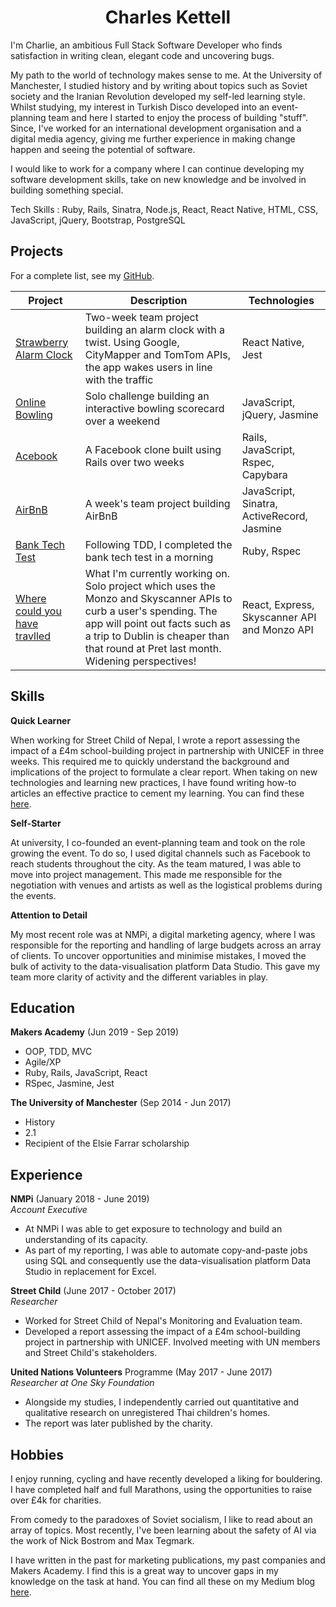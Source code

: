 <h1 align='center'> Charles Kettell </h1>

I'm Charlie, an ambitious Full Stack Software Developer who finds satisfaction in writing clean, elegant code and uncovering bugs.

My path to the world of technology makes sense to me. At the University of Manchester, I studied history and by writing about topics such as Soviet society and the Iranian Revolution developed my self-led learning style. Whilst studying, my interest in Turkish Disco developed into an event-planning team and here I started to enjoy the process of building "stuff". Since, I've worked for an international development organisation and a digital media agency, giving me further experience in making change happen and seeing the potential of software.

I would like to work for a company where I can continue developing my software development skills, take on new knowledge and be involved in building something special.

Tech Skills : Ruby, Rails, Sinatra, Node.js, React, React Native, HTML, CSS, JavaScript, jQuery, Bootstrap, PostgreSQL

## Projects

For a complete list, see my [GitHub](https://github.com/ckettell).

| Project   | Description | Technologies |
|---        |---         |---           |
| [Strawberry Alarm Clock](https://github.com/ckettell/strawberry-alarm-clock) | Two-week team project building an alarm clock with a twist. Using Google, CityMapper and TomTom APIs, the app wakes users in line with the traffic | React Native, Jest |
|[Online Bowling](https://github.com/ckettell/bowling-challenge)| Solo challenge building an interactive bowling scorecard over a weekend | JavaScript, jQuery, Jasmine|
| [Acebook](https://github.com/ckettell/Acebook) | A Facebook clone built using Rails over two weeks | Rails, JavaScript, Rspec, Capybara |
| [AirBnB](https://github.com/ckettell/airbnb-clone) | A week's team project building AirBnB | JavaScript, Sinatra, ActiveRecord, Jasmine  |
| [Bank Tech Test](https://github.com/ckettell/bank-test) | Following TDD, I completed the bank tech test in a morning | Ruby, Rspec  |
| [Where could you have travlled](https://github.com/ckettell/where-could-you-travel) | What I'm currently working on. Solo project which uses the Monzo and Skyscanner APIs to curb a user's spending. The app will point out facts such as a trip to Dublin is cheaper than that round at Pret last month. Widening perspectives! | React, Express, Skyscanner API and Monzo API  |

## Skills

**Quick Learner**

When working for Street Child of Nepal, I wrote a report assessing the impact of a £4m school-building project in partnership with UNICEF in three weeks. This required me to quickly understand the background and implications of the project to formulate a clear report. When taking on new technologies and learning new practices, I have found writing how-to articles an effective practice to cement my learning. You can find these <a href="https://medium.com/@charleskettell">here</a>.

**Self-Starter**

At university, I co-founded an event-planning team and took on the role growing the event. To do so, I used digital channels such as Facebook to reach students throughout the city. As the team matured, I was able to move into project management. This made me responsible for the negotiation with venues and artists as well as the logistical problems during the events.

**Attention to Detail**

My most recent role was at NMPi, a digital marketing agency, where I was responsible for the reporting and handling of large budgets across an array of clients. To uncover opportunities and minimise mistakes, I moved the bulk of activity to the data-visualisation platform Data Studio. This gave my team more clarity of activity and the different variables in play.

## Education

**Makers Academy** (Jun 2019 - Sep 2019)

- OOP, TDD, MVC
- Agile/XP
- Ruby, Rails, JavaScript, React
- RSpec, Jasmine, Jest

**The University of Manchester** (Sep 2014 - Jun 2017)

- History
- 2.1
- Recipient of the Elsie Farrar scholarship

## Experience

**NMPi** (January 2018 - June 2019)    
*Account Executive*  
- At NMPi I was able to get exposure to technology and build an understanding of its capacity.
- As part of my reporting, I was able to automate copy-and-paste jobs using SQL and consequently use the data-visualisation platform Data Studio in replacement for Excel.

**Street Child** (June 2017 - October 2017)  
*Researcher*
- Worked for Street Child of Nepal's Monitoring and Evaluation team.
- Developed a report assessing the impact of a £4m school-building project in partnership with UNICEF. Involved meeting with UN members and Street Child's stakeholders.

**United Nations Volunteers** Programme (May 2017 - June 2017)  
*Researcher at One Sky Foundation*
- Alongside my studies, I independently carried out quantitative and qualitative research on unregistered Thai children's homes.
- The report was later published by the charity.

## Hobbies

I enjoy running, cycling and have recently developed a liking for bouldering. I have completed half and full Marathons, using the opportunities to raise over £4k for charities.

From comedy to the paradoxes of Soviet socialism, I like to read about an array of topics. Most recently, I've been learning about the safety of AI via the work of Nick Bostrom and Max Tegmark.

I have written in the past for marketing publications, my past companies and Makers Academy. I find this is a great way to uncover gaps in my knowledge on the task at hand. You can find all these on my Medium blog <a href="https://medium.com/@charleskettell">here</a>.
